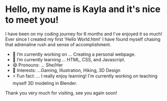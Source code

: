 <!--
**codeitkay/codeitkay** is a ✨ _special_ ✨ repository because its `README.md` (this file) appears on your GitHub profile.-->
<h1>Hello, my name is Kayla and it's nice to meet you!</h1>
I have been on my coding journey for 6 months and I've enjoyed it so much! Ever since I created my first 'Hello World.html' I have found myself chasing that adrenaline rush and sense of accomplishment.  

- 🔭 I’m currently working on ... Creating a personal webpage.
- 🌱 I’m currently learning ... HTML, CSS, and Javascript.
- 😄 Pronouns: ... She/Her
- 🎯 Interests: ...Gaming, Illustration, Hiking, 3D Design
- ⚡ Fun fact: ... I really enjoy learning! I'm currently working on teaching myself 3D modeling in Blender.

Thank you very much for visiting, see you again soon!
